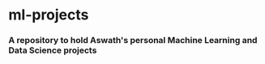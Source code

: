 # ml-projects
### A repository to hold Aswath's personal Machine Learning and Data Science projects 
